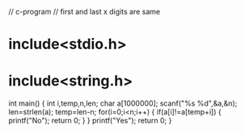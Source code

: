 // c-program
// first and last x digits are same
# include<stdio.h>
# include<string.h>
int main()
{
int i,temp,n,len;
char a[1000000];
scanf("%s %d",&a,&n);
len=strlen(a);
temp=len-n;
for(i=0;i<n;i++)
{
if(a[i]!=a[temp+i])
{
printf("No");
return 0;
}
}
printf("Yes");
return 0;
}
